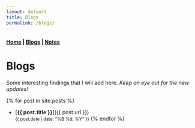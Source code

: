 ```yaml
---
layout: default
title: Blogs
permalink: /blogs/
---
```


#### [Home](/) | [Blogs](/blogs/) | [Notes](/notes/) 

# Blogs
Some interesting findings that I will add here. _Keep an eye out for the new updates!_

{% for post in site.posts %}
- [**{{ post.title }}**]({{ post.url }}) <br>
  <small>{{ post.date | date: "%B %d, %Y" }}</small>
{% endfor %}